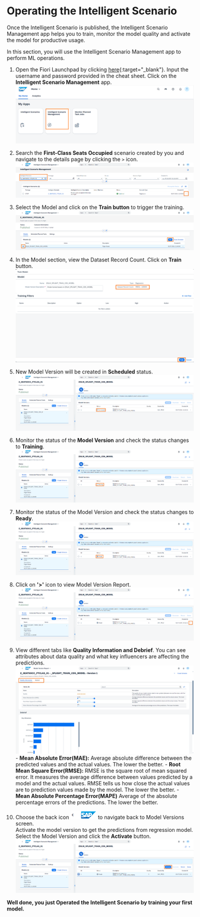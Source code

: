 # Operating the Intelligent Scenario

Once the Intelligent Scenario is published, the Intelligent Scenario Management app helps you to train, monitor the model quality and activate the model for productive usage.

In this section, you will use the Intelligent Scenario Management app to perform ML operations.

1. Open the Fiori Launchpad by clicking [here](https://18.214.3.29:44301/sap/bc/ui5_ui5/ui2/ushell/shells/abap/FioriLaunchpad.html?sap-client=100&sap-language=EN#Shell-home){:target="\_blank"}. Input the username and password provided in the cheat sheet. Click on the **Intelligent Scenario Management** app.
   ![](../ISLM_with_SAPGenAI/images/IntelligentScenarioManagementApp.png)

2. Search the **First-Class Seats Occupied** scenario created by you and navigate to the details page by clicking the `>` icon.
   ![](./images/15.png)

3. Select the Model and click on the **Train button** to trigger the training.
   ![](./images/16.png)

4. In the Model section, view the Dataset Record Count. Click on **Train** button.
   ![](./images/17.png)

5. New Model Version will be created in **Scheduled** status.
   ![](./images/18.png)

6. Monitor the status of the **Model Version** and check the status changes to **Training**.
   ![](./images/19.png)

7. Monitor the status of the Model Version and check the status changes to **Ready**.
   ![](./images/20.png)

8. Click on **'>'** icon to view Model Version Report.
   ![](./images/21.png)

9. View different tabs like **Quality Information and Debrief**. You can see attributes about data quality and what key influencers are affecting the predictions.
   ![](./images/22.png) - **Mean Absolute Error(MAE):** Average absolute difference between the predicted values and the actual values. The lower the better. - **Root Mean Square Error(RMSE):** RMSE is the square root of mean squared error. It measures the average difference between values predicted by a model and the actual values. RMSE tells us how close the actual values are to prediction values made by the model. The lower the better. - **Mean Absolute Percentage Error(MAPE)** Average of the absolute percentage errors of the predictions. The lower the better.

10. Choose the back icon <img src="../images/SAPBack_White.png" width="70"> to navigate back to Model Versions screen.<br/> Activate the model version to get the predictions from regression model. Select the Model Version and click the **Activate** button.
    ![](./images/23.png)

**Well done, you just Operated the Intelligent Scenario by training your first model.**
